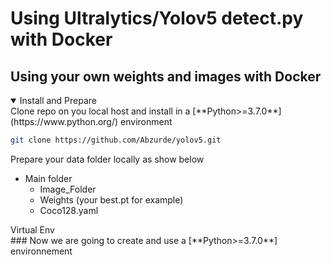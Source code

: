 # Using Ultralytics/Yolov5 detect.py with Docker
## Using your own weights and images with Docker

<details open>
<summary>Install and Prepare</summary>
Clone repo on you local host and install in a [**Python>=3.7.0**](https://www.python.org/) environment
  
```bash
git clone https://github.com/Abzurde/yolov5.git
```

Prepare your data folder locally as show below
* Main folder
  - Image_Folder
  - Weights (your best.pt  for example)
  - Coco128.yaml

<summary>Virtual Env</summary>
### Now we are going to create and use a [**Python>=3.7.0**] environnement
  
```

```
